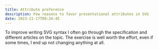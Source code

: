 ```yaml
---
title: Attribute preference
description: Few reasons to favor presentational attributes in SVG
date: 2023-11-17T09:24:45
---
```


To improve writing SVG syntax I often go through the specification and different articles on the topic. The exercise is well worth the effort, even if some times, I end up not changing anything at all.
